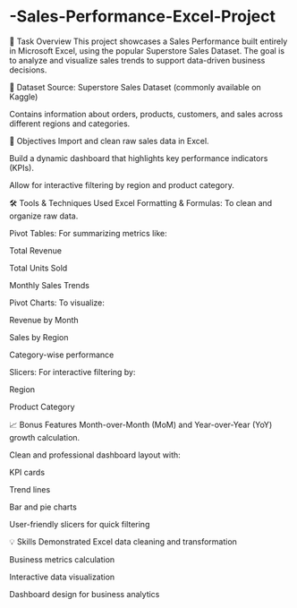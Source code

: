 # -Sales-Performance-Excel-Project
📝 Task Overview This project showcases a Sales Performance built entirely in Microsoft Excel, using the popular Superstore Sales Dataset. The goal is to analyze and visualize sales trends to support data-driven business decisions.

📁 Dataset
Source: Superstore Sales Dataset (commonly available on Kaggle)

Contains information about orders, products, customers, and sales across different regions and categories.

🎯 Objectives
Import and clean raw sales data in Excel.

Build a dynamic dashboard that highlights key performance indicators (KPIs).

Allow for interactive filtering by region and product category.

🛠️ Tools & Techniques Used
Excel Formatting & Formulas: To clean and organize raw data.

Pivot Tables: For summarizing metrics like:

Total Revenue

Total Units Sold

Monthly Sales Trends

Pivot Charts: To visualize:

Revenue by Month

Sales by Region

Category-wise performance

Slicers: For interactive filtering by:

Region

Product Category

📈 Bonus Features
Month-over-Month (MoM) and Year-over-Year (YoY) growth calculation.

Clean and professional dashboard layout with:

KPI cards

Trend lines

Bar and pie charts

User-friendly slicers for quick filtering

💡 Skills Demonstrated
Excel data cleaning and transformation

Business metrics calculation

Interactive data visualization

Dashboard design for business analytics

